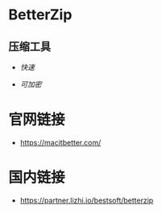 # BetterZip
	
## **压缩工具**

* *快速*  

* *可加密*

# 官网链接
* https://macitbetter.com/

# 国内链接
* 	https://partner.lizhi.io/bestsoft/betterzip
